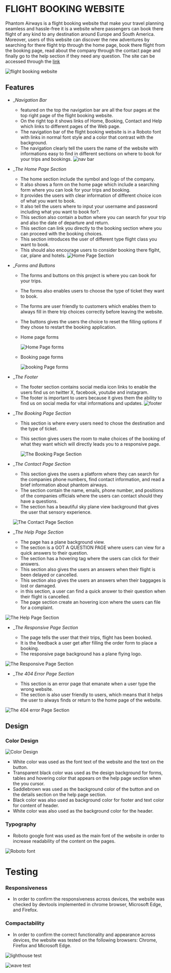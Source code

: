 # FLIGHT BOOKING WEBSITE

Phantom Airways is a flight booking website that make your travel planning seamless and hassle-free
it is a website where passengers can book there flight of any kind to any destination around Europe and South America.
Moreover, users of this website can discover the new adventures by searching for there flight trip through the home page, book there flight from the booking page, read about the company through the contact page and finally go to the help section if they need any question.
The site can be accessed through the [link](https://ebuka-martins.github.io/flight-booking-project/)

![flight booking website](assets/image/front-page.png)

## Features

- __Navigation Bar_

  - featured on the top the navigation bar are all the four pages at the top right page of the flight booking website.
  - On the right top it shows links of Home, Booking, Contact and Help which links to different pages of the Web page.
  - The navigation bar of the flight booking website is in a Roboto font with links in normal font style and a color that contrast with the background. 
  - The navigation clearly tell the users the name of the website with informations easy to find in different sections on where to book for your trips and bookings.
  ![nav bar](assets/image/nav-bar.png)

- __The Home Page Section_

  - The home section include the symbol and logo of the company.
  - It also shows a form on the home page which include a searching form where you can look for your trips and booking.
  - It provides the users with clear information of different choice icon of what you want to book.
  - It also tell the users where to input your username and password including what you want to book for?. 
  - This section also contain a button where you can search for your trip and also the date of departure and return.
  - This section can link you directly to the booking section where you can proceed with the booking choices.
  - This section introduces the user of different  type flight class you want to book.
  - This should also encourage users to consider booking there flgiht, car, plane and hotels.
  ![Home Page Section](assets/image/hom.png)

- __Forms and Buttons_
    
    - The forms and buttons on this project is where you can book for your trips.
    - The forms also enables users to choose the type of ticket they want to book.
    - The forms are user friendly to customers which enables them to always fill in there trip choices correctly before leaving the website.
    - The buttons gives the users the choice to reset the filling options if they chose to restart the booking application.
   
   - Home page forms
    
     ![Home Page forms](assets/image/form-one.png)

  - Booking page forms

    ![booking Page forms](assets/image/form-two.png)


 - __The Footer_

   - The footer section contains social media icon links to enable the users find us on twitter X, facebook, youtube and instagram.
   - The footer is important to users because it gives them the ability to find us on social media for vital informations and updates.
   ![footer](assets/image/footer.png)


 - __The Booking Page Section_  

    - This section is where every users need to chose the destination and the type of ticket.
    - This section gives users the room to make choices of the booking of what they want which will directly leads you to a responsive page.
    
      ![The Booking Page Section](assets/image/book.png)

 - __The Contact Page Section_ 
   
   - This section gives the users a platform where they can search for the companies phone numbers, find contact information, and read a brief information about phantom airways.
   - The section contain the name, emails, phone number, and positions of the companies officials where the users can contact should they have a questions.
   - The section has a beautiful sky plane view background that gives the user that sensory experience.

    ![The Contact Page Section](assets/image/contact.png)

 - __The Help Page Section_ 

   - The page has a plane background view.
   - The section is a GOT A QUESTION PAGE where users can view for a quick answers to their question.
   - The section has a hovering tag where the users can click for their answers.
   - This section also gives the users an answers when their flight is been delayed or cancelled.
   - This section also gives the users an answers when their baggages is lost or damaged.
   - in this section, a user can find a quick answer to their question when their flight is cancelled.
   - The page section create an hovering icon where the users can file for a complaint.

  ![The Help Page Section](assets/image/help.png)

- __The Responsive Page Section_

  - The page tells the user that their trips, flight has been booked.
  - It is the feedback a user get after filling the order form to place a booking.
  - The responsive page background has a plane flying logo.
 
 ![The Responsive Page Section](assets/image/response.png)


- __The 404 Error Page Section_

  - This section is an error page that emanate when a user type the wrong website.
  - The section is also user friendly to users, which means that it helps the user to always finds or return to the home page of the website.

 ![The 404 error Page Section](assets/image/404.png) 


## Design 

  ### Color Design

  ![Color Design](assets/image/test-colors.png) 

  - White color was used as the font text of the website and the text on the button.
  - Transparent black color was used as the design background for forms, tables and hovering color that appears on the help page section when the you cursor.
  - Saddlebrown was used as the background color of the button and on the details section on the help page section.
  - Black color was also used as background color for footer and text color for content of header.
  - White color was also used as the background color for the header.

  ### Typography 

  - Roboto google font was used as the main font of the website in order to increase readability of the content on the pages.

![Roboto font](assets/image/roboto.png) 


# Testing
 
 ### Responsiveness 

  - In order to confirm the responsiveness across devices, the website was checked by devtools implemented in chrome browser, Microsoft Edge, and Firefox.  

 ### Compactability

  - In order to confirm the correct functionality and appearance across devices, the website was tested on the following browsers: Chrome, Firefox and Microsoft Edge.
 
 





![lighthouse test](assets/image/lighthousee-test.png)

![wave test](assets/image/wave-test.png)